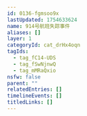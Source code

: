 ```yaml
---
id: 0136-fgmsoo9x
lastUpdated: 1754633624
name: 914号航班失踪事件
aliases: []
layer: 1
categoryId: cat_drHx4oqn
tagIds:
  - tag_fC14-UDS
  - tag_fSwNjnwQ
  - tag_mMRaQxio
nsfw: false
parent: ""
relatedEntries: []
timelineEvents: []
titledLinks: []
---
```



